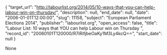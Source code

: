 {
  "target_url": "http://labourlist.org/2014/05/10-ways-that-you-can-help-labour-win-on-thursday/", 
  "description": null, 
  "end_date": null, 
  "date": "2006-01-01T12:00:00", 
  "slug": 11158, 
  "subject": "European Parliament Elections 2014", 
  "publisher": "labourlist.org", 
  "open_access": false, 
  "title": "Labour List: 10 ways that YOU can help Labour win on Thursday ", 
  "record_id": "20060101T120000/R7iRifjbeOaKy1M3Ly4kcQ==", 
  "start_date": null
}

None